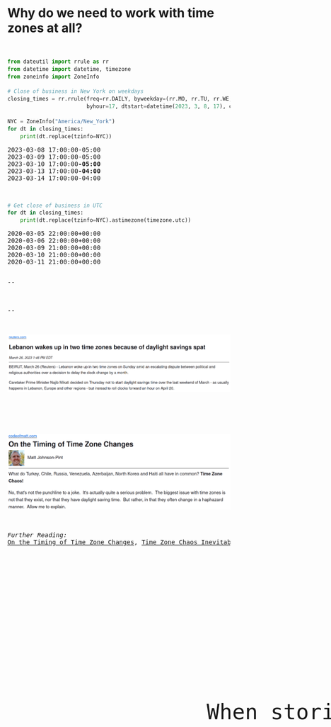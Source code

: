 # Why do we need to work with time zones at all?
<br/>

```python
from dateutil import rrule as rr
from datetime import datetime, timezone
from zoneinfo import ZoneInfo

# Close of business in New York on weekdays
closing_times = rr.rrule(freq=rr.DAILY, byweekday=(rr.MO, rr.TU, rr.WE, rr.TH, rr.FR),
                         byhour=17, dtstart=datetime(2023, 3, 8, 17), count=5)

NYC = ZoneInfo("America/New_York")
for dt in closing_times:
    print(dt.replace(tzinfo=NYC))
```
<pre style="margin-top: 0.5em">
2023-03-08 17:00:00-05:00
2023-03-09 17:00:00-05:00
2023-03-10 17:00:00<b>-05:00</b>
2023-03-13 17:00:00<b>-04:00</b>
2023-03-14 17:00:00-04:00
</pre>
<br/>

```python
# Get close of business in UTC
for dt in closing_times:
    print(dt.replace(tzinfo=NYC).astimezone(timezone.utc))
```
<pre style="margin-top: 0.5em">
2020-03-05 22:00:00+00:00
2020-03-06 22:00:00+00:00
2020-03-09 21:00:00+00:00
2020-03-10 21:00:00+00:00
2020-03-11 21:00:00+00:00
<pre>

--

<div style="position: fixed; display: flex; align-items: center; justify-content: space-around; top: 40%; font-size: 3rem">
<div style="max-width: 80%">
When storing datetimes where the <em>wall time</em> matters (e.g. meetings), you must store local time, because the mapping between UTC and local time is <em>not stable</em>.</div>
</div>

--

<p style="text-align: center">
<img src="images/lebanon_news.png" alt="Lebanon wakes up in two time zones because of daylight savings spat — a news article from reuters about Lebanon changing their time zone at the last minute."
/>

</p>

<p style="text-align: center">
<img src="images/timing_of_timezone_changes.png" alt="A screenshot of the opening paragraph of Matt Johnson-Pint's 'On the Timing of Time Zone Changes'"
/>
</p>

<span><em>Further Reading:</em> 
<a href="https://codeofmatt.com/on-the-timing-of-time-zone-changes/">On the Timing of Time Zone Changes</a>, <a href="https://codeofmatt.com/time-zone-chaos-inevitable-in-egypt/">Time Zone Chaos Inevitable in Egypt</a></span>
